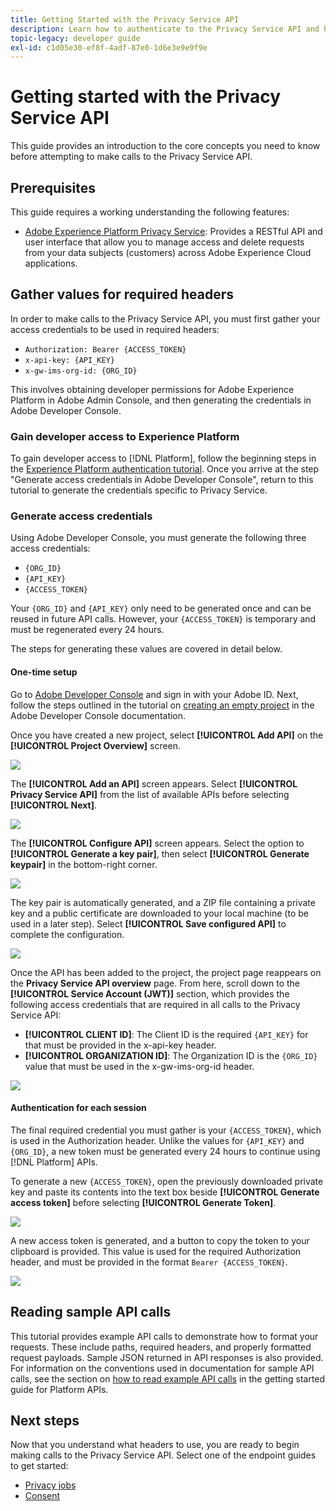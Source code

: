 ```yaml
---
title: Getting Started with the Privacy Service API
description: Learn how to authenticate to the Privacy Service API and how to interpret example API calls in the documentation.
topic-legacy: developer guide
exl-id: c1d05e30-ef8f-4adf-87e0-1d6e3e9e9f9e
---
```

# Getting started with the Privacy Service API

This guide provides an introduction to the core concepts you need to know before attempting to make calls to the Privacy Service API.

## Prerequisites

This guide requires a working understanding the following features:

* [Adobe Experience Platform Privacy Service](../home.md): Provides a RESTful API and user interface that allow you to manage access and delete requests from your data subjects (customers) across Adobe Experience Cloud applications.

## Gather values for required headers

In order to make calls to the Privacy Service API, you must first gather your access credentials to be used in required headers:

* `Authorization: Bearer {ACCESS_TOKEN}`
* `x-api-key: {API_KEY}`
* `x-gw-ims-org-id: {ORG_ID}`

This involves obtaining developer permissions for Adobe Experience Platform in Adobe Admin Console, and then generating the credentials in Adobe Developer Console.

### Gain developer access to Experience Platform

To gain developer access to [!DNL Platform], follow the beginning steps in the [Experience Platform authentication tutorial](https://www.adobe.com/go/platform-api-authentication-en). Once you arrive at the step "Generate access credentials in Adobe Developer Console", return to this tutorial to generate the credentials specific to Privacy Service.

### Generate access credentials

Using Adobe Developer Console, you must generate the following three access credentials:

* `{ORG_ID}`
* `{API_KEY}`
* `{ACCESS_TOKEN}`

Your `{ORG_ID}` and `{API_KEY}` only need to be generated once and can be reused in future API calls. However, your `{ACCESS_TOKEN}` is temporary and must be regenerated every 24 hours.

The steps for generating these values are covered in detail below.

#### One-time setup

Go to [Adobe Developer Console](https://www.adobe.com/go/devs_console_ui) and sign in with your Adobe ID. Next, follow the steps outlined in the tutorial on [creating an empty project](https://www.adobe.io/apis/experienceplatform/console/docs.html#!AdobeDocs/adobeio-console/master/projects-empty.md) in the Adobe Developer Console documentation.

Once you have created a new project, select **[!UICONTROL Add API]** on the **[!UICONTROL Project Overview]** screen.

![](../images/api/getting-started/add-api-button.png)

The **[!UICONTROL Add an API]** screen appears. Select **[!UICONTROL Privacy Service API]** from the list of available APIs before selecting **[!UICONTROL Next]**.

![](../images/api/getting-started/add-privacy-service-api.png)

The **[!UICONTROL Configure API]** screen appears. Select the option to **[!UICONTROL Generate a key pair]**, then select **[!UICONTROL Generate keypair]** in the bottom-right corner.

![](../images/api/getting-started/generate-key-pair.png)

The key pair is automatically generated, and a ZIP file containing a private key and a public certificate are downloaded to your local machine (to be used in a later step). Select **[!UICONTROL Save configured API]** to complete the configuration.

![](../images/api/getting-started/key-pair-generated.png)

Once the API has been added to the project, the project page reappears on the **Privacy Service API overview** page. From here, scroll down to the **[!UICONTROL Service Account (JWT)]** section, which provides the following access credentials that are required in all calls to the Privacy Service API:

* **[!UICONTROL CLIENT ID]**: The Client ID is the required `{API_KEY}` for that must be provided in the x-api-key header.
* **[!UICONTROL ORGANIZATION ID]**: The Organization ID is the `{ORG_ID}` value that must be used in the x-gw-ims-org-id header.

![](../images/api/getting-started/jwt-credentials.png)

#### Authentication for each session

The final required credential you must gather is your `{ACCESS_TOKEN}`, which is used in the Authorization header. Unlike the values for `{API_KEY}` and `{ORG_ID}`, a new token must be generated every 24 hours to continue using [!DNL Platform] APIs.

To generate a new `{ACCESS_TOKEN}`, open the previously downloaded private key and paste its contents into the text box beside **[!UICONTROL Generate access token]** before selecting **[!UICONTROL Generate Token]**.

![](../images/api/getting-started/paste-private-key.png)

A new access token is generated, and a button to copy the token to your clipboard is provided. This value is used for the required Authorization header, and must be provided in the format `Bearer {ACCESS_TOKEN}`.

![](../images/api/getting-started/generated-access-token.png)

## Reading sample API calls

This tutorial provides example API calls to demonstrate how to format your requests. These include paths, required headers, and properly formatted request payloads. Sample JSON returned in API responses is also provided. For information on the conventions used in documentation for sample API calls, see the section on [how to read example API calls](../../landing/api-guide.md#sample-api) in the getting started guide for Platform APIs.

## Next steps

Now that you understand what headers to use, you are ready to begin making calls to the Privacy Service API. Select one of the endpoint guides to get started:

* [Privacy jobs](./privacy-jobs.md)
* [Consent](./consent.md)
